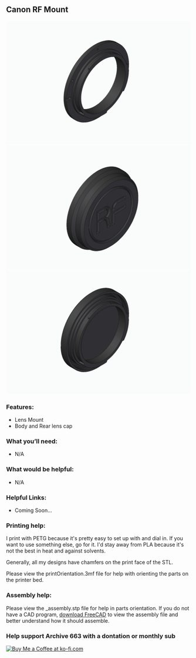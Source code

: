 ## Canon RF Mount

![canonRF_1](https://github.com/Archive-663/lensMounts/blob/main/Canon%20RF/ASSETS/mountLens_canonRF_01.jpg)
![canonRF_2](https://github.com/Archive-663/lensMounts/blob/main/Canon%20RF/ASSETS/mountLens_canonRF_02.jpg)
![canonRF_3](https://github.com/Archive-663/lensMounts/blob/main/Canon%20RF/ASSETS/mountLens_canonRF_03.jpg)

### Features:
- Lens Mount
- Body and Rear lens cap

### What you’ll need:
- N/A

### What would be helpful:
- N/A

### Helpful Links:
- Coming Soon...

### Printing help:
I print with PETG because it's pretty easy to set up with and dial in. If you want to use something else, go for it. I'd stay away from PLA because it's not the best in heat and against solvents. 

Generally, all my designs have chamfers on the print face of the STL.

Please view the printOrientation.3mf file for help with orienting the parts on the printer bed.

### Assembly help:
Please view the _assembly.stp file for help in parts orientation. If you do not have a CAD program, <a href="https://www.freecad.org/downloads.php" target="_blank">download FreeCAD</a> to view the assembly file and better understand how it should assemble.

### Help support Archive 663 with a dontation or monthly sub
<a href='https://ko-fi.com/P5P3MHMSF' target='_blank'><img height='36' style='border:0px;height:36px;' src='https://storage.ko-fi.com/cdn/kofi2.png?v=3' border='0' alt='Buy Me a Coffee at ko-fi.com' /></a>

